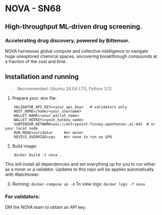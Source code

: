 # NOVA - SN68
## High-throughput ML-driven drug screening.
### Accelerating drug discovery, powered by Bittensor.
NOVA harnesses global compute and collective intelligence to navigate huge unexplored chemical spaces, uncovering breakthrough compounds at a fraction of the cost and time.


## Installation and running
> Recommended: Ubuntu 24.04 LTS, Python 3.12

1. Prepare your .env file:
```
    VALIDATOR_API_KEY=<your_api_key>   # validators only
    HOST_HOME=/home/<your_username>
    WALLET_NAME=<your_wallet_name>
    WALLET_HOTKEY=<yout_hotkey_name>
    SUBTENSOR_NETWORK=wss://entrypoint-finney.opentensor.ai:443  # or your local node
    RUN_MODE=validator     #or miner
    DEVICE_OVERRIDE=cpu    #or none to run on GPU
```
2. Build image:
```
    docker build -t nova .
```
This will install all dependencies and set everything up for you to run either as a miner or a validator. Updates to this repo will be applies automatically with Watchtower.

3. Running:
`docker-compose up -d`
	To view logs:
	`docker logs -f nova`
	
   


### For validators: 
 DM the NOVA team to obtain an API key.


